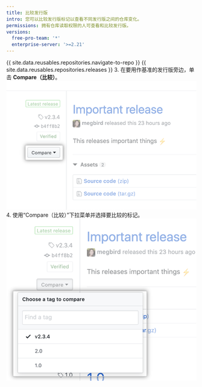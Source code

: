 ```yaml
---
title: 比较发行版
intro: 您可以比较发行版标记以查看不同发行版之间的仓库变化。
permissions: 拥有仓库读取权限的人可查看和比较发行版。
versions:
  free-pro-team: '*'
  enterprise-server: '>=2.21'
---
```


{{ site.data.reusables.repositories.navigate-to-repo }}
{{ site.data.reusables.repositories.releases }}
3. 在要用作基准的发行版旁边，单击 **Compare（比较）**。 ![比较发行版标记菜单](/assets/images/help/releases/compare-tags-menu.png)
4. 使用“Compare（比较）”下拉菜单并选择要比较的标记。 ![比较发行版标记菜单选项](/assets/images/help/releases/compare-tags-menu-options.png)

